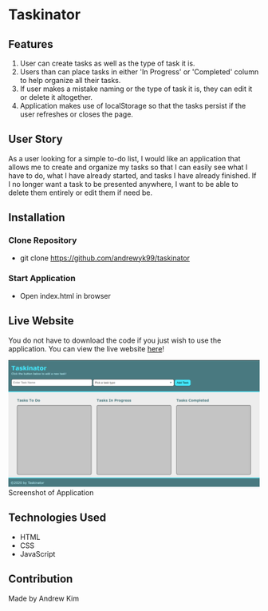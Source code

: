 # Taskinator

## Features
1. User can create tasks as well as the type of task it is.
2. Users than can place tasks in either 'In Progress' or 'Completed' column to help organize all their tasks.
3. If user makes a mistake naming or the type of task it is, they can edit it or delete it altogether.
4. Application makes use of localStorage so that the tasks persist if the user refreshes or closes the page.

## User Story
As a user looking for a simple to-do list, I would like an application that allows me to create and organize my tasks so that I can easily see what I have to do, what I have already started, and tasks I have already finished. If I no longer want a task to be presented anywhere, I want to be able to delete them entirely or edit them if need be.

## Installation
### Clone Repository
* git clone https://github.com/andrewyk99/taskinator

### Start Application
* Open index.html in browser

## Live Website
You do not have to download the code if you just wish to use the application. You can view the live website [here](https://andrewyk99.github.io/taskinator/)!

![screenshot of website](./assets/images/screenshot.png?raw=true "Screenshot")
Screenshot of Application

## Technologies Used
* HTML
* CSS
* JavaScript

## Contribution
Made by Andrew Kim

